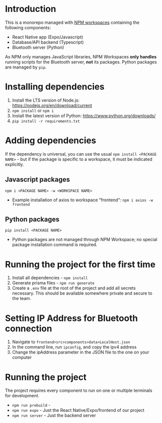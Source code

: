 # Introduction

This is a monorepo managed with [NPM workspaces](https://docs.npmjs.com/cli/v7/using-npm/workspaces) containing the following components:

- React Native app (Expo/Javascript)
- Database/API backend (Typescript)
- Bluetooth server (Python)

As NPM only manages JavaScript libraries, NPM Workspaces **only handles** running scripts for the Bluetooth server, **not** its packages. Python packages are managed by `pip`.

# Installing dependencies
1. Install the LTS version of Node.js: https://nodejs.org/en/download/current 
2. `npm install` or `npm i`
3. Install the latest version of Python: https://www.python.org/downloads/
4. `pip install -r requirements.txt`

# Adding dependencies

If the dependency is universal, you can use the usual `npm install <PACKAGE NAME>` - but if the package is specific to a workspace, it must be indicated explicitly.

## Javascript packages
`npm i <PACKAGE NAME> -w <WORKSPACE NAME>`
- Example installation of axios to workspace "frontend": `npm i axios -w frontend`

## Python packages
`pip install <PACKAGE NAME>`
- Python packages are not managed through NPM Workspace; no special package installation command is required.

# Running the project for the first time
1. Install all dependencies - `npm install`
2. Generate prisma files - `npm run generate`
3. Create a `.env` file at the root of the project and add all secrets necessary. This should be available somewhere private and secure to the team.

# Setting IP Address for Bluetooth connection

1. Navigate to `frontend>src>components>data>LocalHost.json`
2. In the command line, run `ipconfig`, and copy the ipv4 address
3. Change the ipAddress parameter in the JSON file to the one on your computer

# Running the project
The project requires every component to run on one or multiple terminals for development.
  - `npm run prebuild` - 
  - `npm run expo` - Just the React Native/Expo/frontend of our project
  - `npm run server` - Just the backend server


